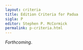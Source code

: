 ```yaml
---
layout: criteria
title: Edition Criteria for Padua
sigla: P
editor: Stephen P. McCormick
permalink: p-criteria.html
---
```


*Forthcoming*.